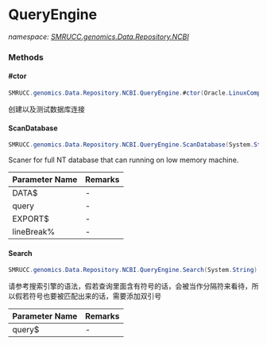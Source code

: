 ﻿# QueryEngine
_namespace: [SMRUCC.genomics.Data.Repository.NCBI](./index.md)_





### Methods

#### #ctor
```csharp
SMRUCC.genomics.Data.Repository.NCBI.QueryEngine.#ctor(Oracle.LinuxCompatibility.MySQL.ConnectionUri)
```
创建以及测试数据库连接

#### ScanDatabase
```csharp
SMRUCC.genomics.Data.Repository.NCBI.QueryEngine.ScanDatabase(System.String,Microsoft.VisualBasic.Dictionary{Microsoft.VisualBasic.ComponentModel.DataSourceModel.NamedValue{Microsoft.VisualBasic.Data.IO.SearchEngine.Expression}},System.String,System.Int32)
```
Scaner for full NT database that can running on low memory machine.

|Parameter Name|Remarks|
|--------------|-------|
|DATA$|-|
|query|-|
|EXPORT$|-|
|lineBreak%|-|


#### Search
```csharp
SMRUCC.genomics.Data.Repository.NCBI.QueryEngine.Search(System.String)
```
请参考搜索引擎的语法，假若查询里面含有符号的话，会被当作分隔符来看待，所以假若符号也要被匹配出来的话，需要添加双引号

|Parameter Name|Remarks|
|--------------|-------|
|query$|-|



